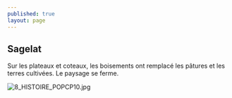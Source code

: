 ```yaml
---
published: true
layout: page
---
```

## Sagelat

Sur les plateaux et coteaux, les boisements ont remplacé les pâtures et les terres cultivées. Le paysage se ferme.

![8_HISTOIRE_POPCP10.jpg]({{site.baseurl}}/data/images/8/histoire/8_HISTOIRE_POPCP10.jpg)
